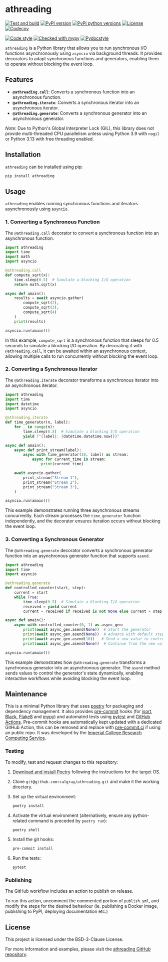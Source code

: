 # athreading

[![Test and build](https://github.com/calgray/athreading/actions/workflows/ci.yml/badge.svg)](https://github.com/calgray/athreading/actions/workflows/ci.yml)
[![PyPI version](https://img.shields.io/pypi/v/athreading.svg)](https://pypi.python.org/pypi/athreading)
[![PyPI python versions](https://img.shields.io/pypi/pyversions/athreading.svg?style=flat&logo=python&logoColor=white)](https://pypi.python.org/pypi/athreading)
[![License](https://img.shields.io/badge/license-BSD_3--Clause-blue.svg)](https://opensource.org/license/bsd-3-clause/)
[![Codecov](https://codecov.io/gh/calgray/athreading/branch/main/graph/badge.svg)](https://app.codecov.io/github/calgray/athreading)

[![Code style](https://img.shields.io/badge/code_style-black-000000.svg)](https://github.com/psf/black)
[![Checked with mypy](https://www.mypy-lang.org/static/mypy_badge.svg)](http://mypy-lang.org/)
[![Pydocstyle](https://img.shields.io/badge/pydocstyle-enabled-AD4CD3)](http://www.pydocstyle.org/en/stable/)

`athreading` is a Python library that allows you to run synchronous I/O functions asynchronously using `asyncio` via background threads. It provides decorators to adapt synchronous functions and generators, enabling them to operate without blocking the event loop.

## Features

- **`@athreading.call`**: Converts a synchronous function into an asynchronous function.
- **`@athreading.iterate`**: Converts a synchronous iterator into an asynchronous iterator.
- **`@athreading.generate`**: Converts a synchronous generator into an asynchronous generator.

*Note*: Due to Python's Global Interpreter Lock (GIL), this library does not provide multi-threaded CPU parallelism unless using Python 3.9 with `nogil` or Python 3.13 with free threading enabled.

## Installation

`athreading` can be installed using pip:

```bash
pip install athreading
```

## Usage

`athreading` enables running synchronous functions and iterators asynchronously using `asyncio`.

### 1. Converting a Synchronous Function

The `@athreading.call` decorator to convert a synchronous function into an asynchronous function.

```python
import athreading
import time
import math
import asyncio

@athreading.call
def compute_sqrt(x):
    time.sleep(0.5)  # Simulate a blocking I/O operation
    return math.sqrt(x)

async def amain():
    results = await asyncio.gather(
        compute_sqrt(2),
        compute_sqrt(3),
        compute_sqrt(4)
    )
    print(results)

asyncio.run(amain())
```

In this example, `compute_sqrt` is a synchronous function that sleeps for 0.5 seconds to simulate a blocking I/O operation. By decorating it with `@athreading.call`, it can be awaited within an asynchronous context, allowing multiple calls to run concurrently without blocking the event loop.

### 2. Converting a Synchronous Iterator

The `@athreading.iterate` decorator transforms a synchronous iterator into an asynchronous iterator.

```python
import athreading
import time
import datetime
import asyncio

@athreading.iterate
def time_generator(n, label):
    for _ in range(n):
        time.sleep(0.5)  # Simulate a blocking I/O operation
        yield f"{label}: {datetime.datetime.now()}"

async def amain():
    async def print_stream(label):
        async with time_generator(10, label) as stream:
            async for current_time in stream:
                print(current_time)

    await asyncio.gather(
        print_stream("Stream 1"),
        print_stream("Stream 2"),
        print_stream("Stream 3"),
    )

asyncio.run(amain())
```

This example demonstrates running three asynchronous streams concurrently. Each stream processes the `time_generator` function independently, and the decorator ensures iteration occurs without blocking the event loop.

### 3. Converting a Synchronous Generator

The `@athreading.generate` decorator converts a synchronous generator function into an asynchronous generator function that supports `asend`.

```python
import athreading
import time
import asyncio

@athreading.generate
def controlled_counter(start, step):
    current = start
    while True:
        time.sleep(0.5)  # Simulate a blocking I/O operation
        received = yield current
        current = received if received is not None else current + step

async def amain():
    async with controlled_counter(0, 1) as async_gen:
        print(await async_gen.asend(None))  # Start the generator
        print(await async_gen.asend(None))  # Advance with default step
        print(await async_gen.asend(10))   # Send a new value to control the counter
        print(await async_gen.asend(None))  # Continue from the new value

asyncio.run(amain())
```

This example demonstrates how `@athreading.generate` transforms a synchronous generator into an asynchronous generator. The `asend` method sends values to control the generator's state dynamically, enabling interactive workflows while avoiding blocking the event loop.

## Maintenance

This is a minimal Python library that uses [poetry](https://python-poetry.org) for packaging and dependency management. It also provides [pre-commit](https://pre-commit.com/) hooks (for [isort](https://pycqa.github.io/isort/), [Black](https://black.readthedocs.io/en/stable/), [Flake8](https://flake8.pycqa.org/en/latest/) and [mypy](https://mypy.readthedocs.io/en/stable/)) and automated tests using [pytest](https://pytest.org/) and [GitHub Actions](https://github.com/features/actions). Pre-commit hooks are automatically kept updated with a dedicated GitHub Action, this can be removed and replace with [pre-commit.ci](https://pre-commit.ci) if using an public repo. It was developed by the [Imperial College Research Computing Service](https://www.imperial.ac.uk/admin-services/ict/self-service/research-support/rcs/).

### Testing

To modify, test and request changes to this repository:

1. [Download and install Poetry](https://python-poetry.org/docs/#installation) following the instructions for the target OS.
2. Clone `git@github.com:calgray/athreading.git` and make it the working directory.
3. Set up the virtual environment:

   ```bash
   poetry install
   ```

4. Activate the virtual environment (alternatively, ensure any python-related command is preceded by `poetry run`):

   ```bash
   poetry shell
   ```

5. Install the git hooks:

   ```bash
   pre-commit install
   ```

6. Run the tests:

   ```bash
   pytest
   ```

### Publishing

The GitHub workflow includes an action to publish on release.

To run this action, uncomment the commented portion of `publish.yml`, and modify the steps for the desired behaviour (ie. publishing a Docker image, publishing to PyPI, deploying documentation etc.)

## License

This project is licensed under the BSD-3-Clause License.

For more information and examples, please visit the [athreading GitHub repository](https://github.com/calgray/athreading).
